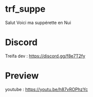# trf_suppe

Salut Voici ma suppérette en Nui 

# Discord
Treifa dev : https://discord.gg/f8e7T2fy

# Preview
youtube : https://youtu.be/h87vROPhzYc
